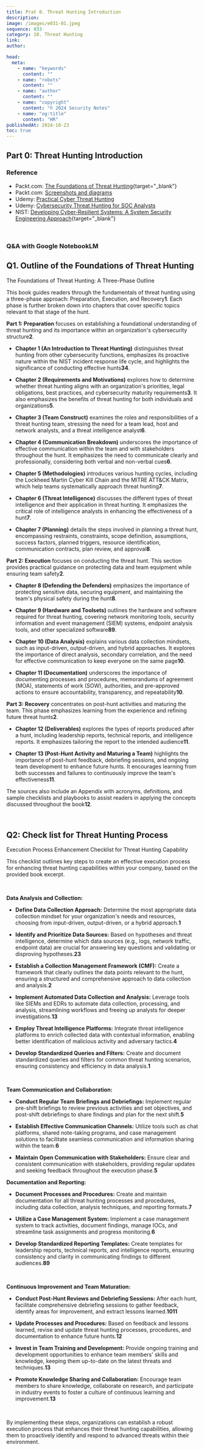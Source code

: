 ```yaml
---
title: Prat 0. Threat Hunting Introduction
description:
image: /images/e031-01.jpeg
sequence: 033
category: 10. Threat Hunting
link:
author:

head:
  meta:
    - name: "keywords"
      content: ""
    - name: "robots"
      content: ""
    - name: "author"
      content: ""
    - name: "copyright"
      content: "© 2024 Security Notes"
    - name: "og:title"
      content: "HR"
publishedAt: 2024-10-23
toc: true
---
```


## Part 0: Threat Hunting Introduction

### Reference

- Packt.com: [The Foundations of Threat Hunting](/files/THU-001-THE_FOUNDATIONS_OF_THREAT_HUNTING.pdf){target="\_blank"}
- Packt.com: <a href="https://static.packt-cdn.com/
  downloads/9781803242996_ColorImages.pdf">Screenshots and diagrams</a>
- Udemy: <a href="https://www.udemy.com/course/practical-threat-hunting/?couponCode=MTST7102224B2">Practical Cyber Threat Hunting</a>
- Udemy: <a href="https://www.udemy.com/course/cybersecurity-threat-hunting-for-soc-analysts/?couponCode=MTST7102224B2">Cybersecurity Threat Hunting for SOC Analysts</a>
- NIST: [Developing Cyber-Resilient Systems: A System Security Engineering Approach](/files/THU-001-NIST.SP.800-160v2r1.pdf){target="\_blank"}

<br>

### Q&A with Google NotebookLM

## **Q1. Outline of the Foundations of Threat Hunting**

The Foundations of Threat Hunting: A Three-Phase Outline

This book guides readers through the fundamentals of threat hunting using a three-phase approach: Preparation, Execution, and Recovery**1**. Each phase is further broken down into chapters that cover specific topics relevant to that stage of the hunt.

**Part 1: Preparation** focuses on establishing a foundational understanding of threat hunting and its importance within an organization's cybersecurity structure**2**.

- **Chapter 1 (An Introduction to Threat Hunting)** distinguishes threat hunting from other cybersecurity functions, emphasizes its proactive nature within the NIST incident response life cycle, and highlights the significance of conducting effective hunts**34**.

- **Chapter 2 (Requirements and Motivations)** explores how to determine whether threat hunting aligns with an organization's priorities, legal obligations, best practices, and cybersecurity maturity requirements**3**. It also emphasizes the benefits of threat hunting for both individuals and organizations**5**.

- **Chapter 3 (Team Construct)** examines the roles and responsibilities of a threat hunting team, stressing the need for a team lead, host and network analysts, and a threat intelligence analyst**6**.

- **Chapter 4 (Communication Breakdown)** underscores the importance of effective communication within the team and with stakeholders throughout the hunt. It emphasizes the need to communicate clearly and professionally, considering both verbal and non-verbal cues**6**.

- **Chapter 5 (Methodologies)** introduces various hunting cycles, including the Lockheed Martin Cyber Kill Chain and the MITRE ATT&CK Matrix, which help teams systematically approach threat hunting**7**.

- **Chapter 6 (Threat Intelligence)** discusses the different types of threat intelligence and their application in threat hunting. It emphasizes the critical role of intelligence analysts in enhancing the effectiveness of a hunt**7**.

- **Chapter 7 (Planning)** details the steps involved in planning a threat hunt, encompassing restraints, constraints, scope definition, assumptions, success factors, planned triggers, resource identification, communication contracts, plan review, and approval**8**.

**Part 2: Execution** focuses on conducting the threat hunt. This section provides practical guidance on protecting data and team equipment while ensuring team safety**2**.

- **Chapter 8 (Defending the Defenders)** emphasizes the importance of protecting sensitive data, securing equipment, and maintaining the team's physical safety during the hunt**8**.

- **Chapter 9 (Hardware and Toolsets)** outlines the hardware and software required for threat hunting, covering network monitoring tools, security information and event management (SIEM) systems, endpoint analysis tools, and other specialized software**89**.

- **Chapter 10 (Data Analysis)** explains various data collection mindsets, such as input-driven, output-driven, and hybrid approaches. It explores the importance of direct analysis, secondary correlation, and the need for effective communication to keep everyone on the same page**10**.

- **Chapter 11 (Documentation)** underscores the importance of documenting processes and procedures, memorandums of agreement (MOA), statements of work (SOW), authorities, and pre-approved actions to ensure accountability, transparency, and repeatability**10**.

**Part 3: Recovery** concentrates on post-hunt activities and maturing the team. This phase emphasizes learning from the experience and refining future threat hunts**2**.

- **Chapter 12 (Deliverables)** explores the types of reports produced after a hunt, including leadership reports, technical reports, and intelligence reports. It emphasizes tailoring the report to the intended audience**11**.

- **Chapter 13 (Post-Hunt Activity and Maturing a Team)** highlights the importance of post-hunt feedback, debriefing sessions, and ongoing team development to enhance future hunts. It encourages learning from both successes and failures to continuously improve the team's effectiveness**11**.

The sources also include an Appendix with acronyms, definitions, and sample checklists and playbooks to assist readers in applying the concepts discussed throughout the book**12**.

<br>

## **Q2: Check list for Threat Hunting Process**

Execution Process Enhancement Checklist for Threat Hunting Capability

This checklist outlines key steps to create an effective execution process for enhancing threat hunting capabilities within your company, based on the provided book excerpt.

<br>

**Data Analysis and Collection:**

- **Define Data Collection Approach:** Determine the most appropriate data collection mindset for your organization's needs and resources, choosing from input-driven, output-driven, or a hybrid approach.**1**

- **Identify and Prioritize Data Sources:** Based on hypotheses and threat intelligence, determine which data sources (e.g., logs, network traffic, endpoint data) are crucial for answering key questions and validating or disproving hypotheses.**23**

- **Establish a Collection Management Framework (CMF):** Create a framework that clearly outlines the data points relevant to the hunt, ensuring a structured and comprehensive approach to data collection and analysis.**2**

- **Implement Automated Data Collection and Analysis:** Leverage tools like SIEMs and EDRs to automate data collection, processing, and analysis, streamlining workflows and freeing up analysts for deeper investigations.**13**

- **Employ Threat Intelligence Platforms:** Integrate threat intelligence platforms to enrich collected data with contextual information, enabling better identification of malicious activity and adversary tactics.**4**

- **Develop Standardized Queries and Filters:** Create and document standardized queries and filters for common threat hunting scenarios, ensuring consistency and efficiency in data analysis.**1**

<br>

**Team Communication and Collaboration:**

- **Conduct Regular Team Briefings and Debriefings:** Implement regular pre-shift briefings to review previous activities and set objectives, and post-shift debriefings to share findings and plan for the next shift.**5**

- **Establish Effective Communication Channels:** Utilize tools such as chat platforms, shared note-taking programs, and case management solutions to facilitate seamless communication and information sharing within the team.**6**

- **Maintain Open Communication with Stakeholders:** Ensure clear and consistent communication with stakeholders, providing regular updates and seeking feedback throughout the execution phase.**5**

**Documentation and Reporting:**

- **Document Processes and Procedures:** Create and maintain documentation for all threat hunting processes and procedures, including data collection, analysis techniques, and reporting formats.**7**

- **Utilize a Case Management System:** Implement a case management system to track activities, document findings, manage IOCs, and streamline task assignments and progress monitoring.**6**

- **Develop Standardized Reporting Templates:** Create templates for leadership reports, technical reports, and intelligence reports, ensuring consistency and clarity in communicating findings to different audiences.**89**

<br>

**Continuous Improvement and Team Maturation:**

- **Conduct Post-Hunt Reviews and Debriefing Sessions:** After each hunt, facilitate comprehensive debriefing sessions to gather feedback, identify areas for improvement, and extract lessons learned.**1011**

- **Update Processes and Procedures:** Based on feedback and lessons learned, revise and update threat hunting processes, procedures, and documentation to enhance future hunts.**12**

- **Invest in Team Training and Development:** Provide ongoing training and development opportunities to enhance team members' skills and knowledge, keeping them up-to-date on the latest threats and techniques.**13**

- **Promote Knowledge Sharing and Collaboration:** Encourage team members to share knowledge, collaborate on research, and participate in industry events to foster a culture of continuous learning and improvement.**13**

<br>

By implementing these steps, organizations can establish a robust execution process that enhances their threat hunting capabilities, allowing them to proactively identify and respond to advanced threats within their environment.

<br>
